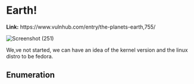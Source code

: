 <h1>Earth!</h1>
<b>Link:</b> https://www.vulnhub.com/entry/the-planets-earth,755/

![Screenshot (251)](https://github.com/user-attachments/assets/96c9d164-1dfc-4e3e-96d4-91520304440b)

We,ve not started, we can have an idea of the kernel version and the linux distro to be fedora.

<h2><b> Enumeration </b></h2>





